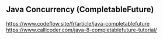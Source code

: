 ## Java Concurrency (CompletableFuture)

https://www.codeflow.site/fr/article/java-completablefuture
https://www.callicoder.com/java-8-completablefuture-tutorial/

